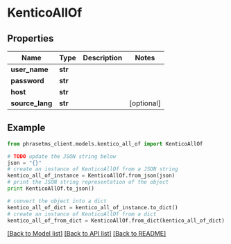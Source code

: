 # KenticoAllOf

## Properties

| Name            | Type    | Description | Notes      |
| --------------- | ------- | ----------- | ---------- |
| **user_name**   | **str** |             |
| **password**    | **str** |             |
| **host**        | **str** |             |
| **source_lang** | **str** |             | [optional] |

## Example

```python
from phrasetms_client.models.kentico_all_of import KenticoAllOf

# TODO update the JSON string below
json = "{}"
# create an instance of KenticoAllOf from a JSON string
kentico_all_of_instance = KenticoAllOf.from_json(json)
# print the JSON string representation of the object
print KenticoAllOf.to_json()

# convert the object into a dict
kentico_all_of_dict = kentico_all_of_instance.to_dict()
# create an instance of KenticoAllOf from a dict
kentico_all_of_from_dict = KenticoAllOf.from_dict(kentico_all_of_dict)
```

[[Back to Model list]](../README.md#documentation-for-models) [[Back to API list]](../README.md#documentation-for-api-endpoints) [[Back to README]](../README.md)
